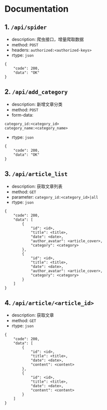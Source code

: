 # Documentation

## 1. ```/api/spider```

- description: 爬虫接口，增量爬取数据
- method: ```POST```
- headers: ```authorized:<authorized-keys>```
- rtype: ```json```
```
{
    "code": 200,
    "data": "OK"
}
```

## 2. ```/api/add_category```

- description: 新增文章分类
- method: ```POST```
- form-data: 
```
category_id:<category_id>
category_name:<category_name>
```
- rtype: ```json```
```
{
    "code": 200,
    "data": "OK"
}
```

## 3. ```/api/article_list```

- description: 获取文章列表
- method: ```GET```
- parameter: ```category_id:<category_id>|all```
- rtype: ```json```
```
{
    "code": 200,
    "data": [
        {
            "id": <id>,
            "title": <title>,
            "date": <date>,
            "author_avatar": <article_cover>,
            "category": <category>
        },
        {
            "id": <id>,
            "title": <title>,
            "date": <date>,
            "author_avatar": <article_cover>,
            "category": <category>
        }
    ]
}
```

## 4. ```/api/article/<article_id>```

- description: 获取文章
- method: ```GET```
- rtype: ```json```
```
{
    "code": 200,
    "data": [
        {
            "id": <id>,
            "title": <title>,
            "date": <date>,
            "content": <content>
        },
        {
            "id": <id>,
            "title": <title>,
            "date": <date>,
            "content": <content>
        }
    ]
}
```
